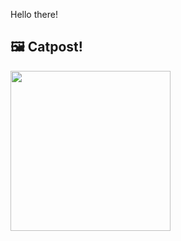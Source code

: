 Hello there!



## 🖼️ Catpost!

<sub>
    <img src="https://cdn2.thecatapi.com/images/3ji.jpg" height="256">
</sub>

